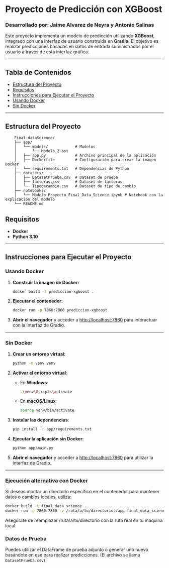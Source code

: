 # Proyecto de Predicción con XGBoost

### Desarrollado por: Jaime Alvarez de Neyra y Antonio Salinas

Este proyecto implementa un modelo de predicción utilizando **XGBoost**, integrado con una interfaz de usuario construida en **Gradio**. El objetivo es realizar predicciones basadas en datos de entrada suministrados por el usuario a través de esta interfaz gráfica.

---

## Tabla de Contenidos
- [Estructura del Proyecto](#estructura-del-proyecto)
- [Requisitos](#requisitos)
- [Instrucciones para Ejecutar el Proyecto](#instrucciones-para-ejecutar-el-proyecto)
- [Usando Docker](#usando-docker)
- [Sin Docker](#sin-docker)

---

## Estructura del Proyecto

```plaintext
    Final-dataScience/
    ├── app/
    │   └── models/            # Modelos
    │       └── Modelo_2.bst
    │   ├── app.py             # Archivo principal de la aplicación
    │   ├── Dockerfile         # Configuración para crear la imagen Docker
    │   └── requirements.txt   # Dependencias de Python
    ├── datasets/
    │   ├── DatasetPrueba.csv  # Dataset de prueba
    │   ├── facturas.csv       # Dataset de facturas
    │   └── Tipodecambio.csv   # Dataset de tipo de cambio   
    ├── notebooks/
    │   └── Modelo_Proyecto_Final_Data_Science.ipynb # Notebook con la explicación del modelo
    └── README.md              
```

## Requisitos

- **Docker**
- **Python 3.10**

---

## Instrucciones para Ejecutar el Proyecto

### Usando Docker

1. **Construir la imagen de Docker:**

    ```sh
    docker build -t prediccion-xgboost .
    ```

2. **Ejecutar el contenedor:**

    ```sh
    docker run -p 7860:7860 prediccion-xgboost
    ```

3. **Abrir el navegador** y acceder a [http://localhost:7860](http://localhost:7860) para interactuar con la interfaz de Gradio.

---

### Sin Docker

1. **Crear un entorno virtual:**

    ```sh
    python -m venv venv
    ```

2. **Activar el entorno virtual**:

   - En **Windows**:
     ```sh
     .\venv\Scripts\activate
     ```
   - En **macOS/Linux**:
     ```sh
     source venv/bin/activate
     ```

3. **Instalar las dependencias**:

    ```sh
    pip install -r app/requirements.txt
    ```

4. **Ejecutar la aplicación sin Docker**:

    ```sh
    python app/main.py
    ```

5. **Abrir el navegador** y acceder a [http://localhost:7860](http://localhost:7860) para utilizar la interfaz de Gradio.

---

### Ejecución alternativa con Docker

Si deseas montar un directorio específico en el contenedor para mantener datos o cambios locales, utiliza:

```sh
docker build -t final_data_science .
docker run -p 7860:7860 -v /ruta/a/tu/directorio:/app final_data_science
```

Asegúrate de reemplazar /ruta/a/tu/directorio con la ruta real en tu máquina local.

### Datos de Prueba

Puedes utilizar el DataFrame de prueba adjunto o generar uno nuevo basándote en ese para realizar predicciones. (El archivo se llama `DatasetPrueba.csv`)


